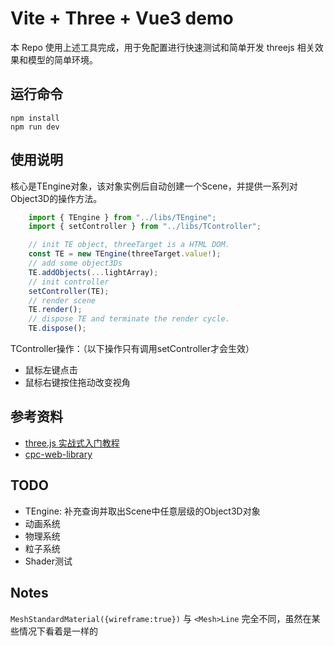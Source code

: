# Vite + Three + Vue3 demo

本 Repo 使用上述工具完成，用于免配置进行快速测试和简单开发 threejs 相关效果和模型的简单环境。

## 运行命令

```shell
npm install
npm run dev
```

## 使用说明

核心是TEngine对象，该对象实例后自动创建一个Scene，并提供一系列对Object3D的操作方法。

```javascript
    import { TEngine } from "../libs/TEngine";
    import { setController } from "../libs/TController";

    // init TE object, threeTarget is a HTML DOM.
    const TE = new TEngine(threeTarget.value!);
    // add some object3Ds
    TE.addObjects(...lightArray);
    // init controller
    setController(TE);
    // render scene
    TE.render();
    // dispose TE and terminate the render cycle.
    TE.dispose();
```

TController操作：（以下操作只有调用setController才会生效）
- 鼠标左键点击
- 鼠标右键按住拖动改变视角
## 参考资料

- [three.js 实战式入门教程](https://www.bilibili.com/video/BV1F3411k7sw)
- [cpc-web-library](https://shiotsukikaedesari.gitee.io/)

## TODO

- TEngine: 补充查询并取出Scene中任意层级的Object3D对象
- 动画系统
- 物理系统 
- 粒子系统
- Shader测试

## Notes

`MeshStandardMaterial({wireframe:true})` 与  `<Mesh>Line` 完全不同，虽然在某些情况下看着是一样的
